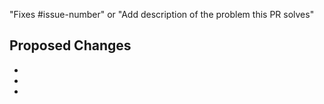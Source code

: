 <!-- General PR guidelines:

Most PRs should be opened against the main branch in the
[`kserve/website` GitHub repository](https://github.com/kserve/website).

Use one of the content templates when writing a new document:
- [Concept](docs/contributor/templates/template-concept.md) -- Conceptual topics explain how things
work or what things mean. They provide helpful context to readers. They do not include procedures.
- [Procedure](docs/help/contributor/templates/template-procedure.md) -- Procedural (how-to) topics
include detailed steps for performing a task as well as some context about the task.
- [Troubleshooting](docs/contributor/templates/template-troubleshooting.md) -- Troubleshooting
topics list common errors and solutions.
- [Blog](docs/help/contributor/templates/template-blog-entry.md) -- Instructions and a template that you
can use to help you post to the KServe blog.

When you add a new document to the /docs directory, the navigation menu updates automatically.
For more information, see the
[MkDocs documentation](https://www.mkdocs.org/user-guide/writing-your-docs/#configure-pages-and-navigation).

If your changes should also be in the most recent release, add the corresponding "cherrypick-0.X"
label to the original PR; for example, "cherrypick-0.12".
Best practice is to open a PR for the cherry-pick yourself after your original PR has been merged
into the main branch.
After the cherry-pick PR has merged, remove the cherry-pick label from the original PR.

For all resources for contributing to the KServe documentation, see the
[KServe contributor's guide](docs/help/contributor/mkdocs-contributor-guide.md).

 -->

"Fixes #issue-number" or "Add description of the problem this PR solves"

## Proposed Changes <!-- Describe the changes the PR makes. -->

-
-
-

